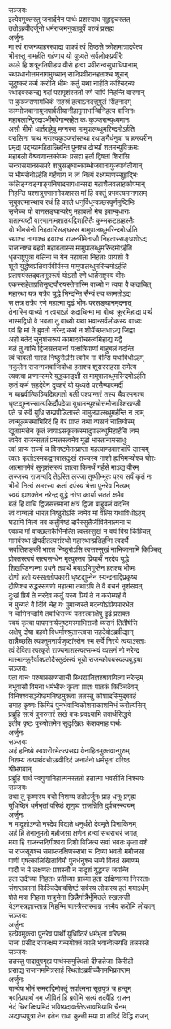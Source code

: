 सञ्जयः   
इत्येवमुक्तस्तु जनार्दनेन पार्थः प्रशस्याथ सुहृद्वचस्तत्  
ततोऽब्रवीदर्जुनो धर्मराजमनुक्तपूर्वं परुषं प्रसह्य  
अर्जुनः  
मा त्वं राजन्व्याहरस्वाद्य वाक्यं त्वं तिष्ठसे क्रोशमात्रादपेत्य  
भीमस्तु मामर्हति गर्हणाय यो युध्यते सर्वलोकप्रवीरैः  
काले हि शत्रूनतिपीड्य वीरो हत्वा प्रवीरान्वसुधाधिपानाम्  
रथप्रधानोत्तमनागमुख्यान् सादिप्रवीरानहतांश्च शूरान्  
सुदुष्करं कर्म करोति भीमः कर्तुं यथा नार्हति कश्चिदन्यः  
रथादवस्कन्द्य गदां परामृशंस्ततो रणे चापि निहन्ति वारणान्  
स कुञ्जराणामधिकं सहस्रं हत्वाऽनदत्तुमुलं सिंहनादम्  
काम्भोजवानायुजपार्वतीयानीहामृगाभान्विनिहत्य वाजिनः  
महाबलान्द्विरदाञ्भीमवेगान्सहेत कः कुञ्जरान्युध्यमानः  
असौ भीमो धार्तराष्ट्रेषु मग्नस्स मामुपालब्धुमरिन्दमोऽर्हति  
वरासिना चाथ नराश्वकुञ्जरांस्तथा रथाङ्गैर्धनुषा च हन्त्यरीन्  
प्रमृद्य पद्भ्यामहितान्निहन्ति पुनश्च दोर्भ्यां शतमन्युविक्रमः  
महाबलो वैश्रवणान्तकोपमः प्रसह्य हर्ता द्विषतां शिरांसि  
सन्त्रासयानस्समरे शत्रुसङ्घान्काम्भोजवानायुजपार्वतीयान्  
स भीमसेनोऽर्हति गर्हणाय न त्वं नित्यं रक्ष्यमाणस्सुहृद्भिः  
कलिङ्गवङ्गाङ्गनिषादमागधान्सदा महाशैलवलाहकोपमान्  
निहन्ति यश्शत्रुगणाननेकशस्स मां हि वक्तुं प्रभवत्यमानगसम्  
सुयुक्तमास्थाय रथं हि काले धनुर्विधून्वञ्छरपूर्णमुष्टिभिः  
सृजेच्च यो बाणसङ्घान्परेषु महाबलो मेघ इवाम्बुधाराः  
शतान्यष्टौ वारणानामशातयद्विशातितैः कुम्भकटाग्रहस्तैः  
यो भीमसेनो निहतारिसङ्घस्स मामुपालब्धुमरिन्दमोऽर्हति  
रथाश्च नागाश्च हयाश्च राजन्भीमेनाजौ निहतास्सङ्घशोऽद्य  
राजानश्च बहवो महाबलास्स मामुपालब्धुमरिन्दमोऽर्हति  
धृतराष्ट्रपुत्रा बलिना च येन महाबला निहताः प्रायशो वै  
शूरो युद्धेष्वप्रतिवार्यवीर्यस्स मामुपालब्धुमरिन्दमोऽर्हति  
प्रतापयंस्तद्बलमुग्ररूपं योऽसौ रणे धार्तराष्ट्रस्य वीरः  
एकस्सहेताप्रतिसृष्टपौरुषस्तेनास्मि वाच्यो न त्वया वै कदाचित्  
महारथा यत्र यत्रैव युद्धे भिन्दन्ति सैन्यं तव कामतोऽद्य  
स तत्र तत्रैव रणे महात्मा दृढं भीमः परसङ्घानमृद्नात्  
तेनास्मि वाच्यो न त्वयाऽहं कदाचिन्मा मा वोचः क्रूरमिहाद्य पार्थ  
नास्मद्विधो वै भवता तु वाच्यो यथा भवान्सर्वलोकस्य वाच्यः  
एवं हि मां ते ब्रुवतो नरेन्द्र कथं न शीर्येच्छतधाऽद्य जिह्वा  
अहो बतेदं सुनृशंसरूपं कामादवोचस्त्वमिहाद्य यद्वै  
बलं तु वाचि द्विजसत्तमानां यत्क्षत्रियाणां बाहुबलं वदन्ति  
त्वं चाबलो भारत निष्ठुरोऽसि त्वमेव मां वेत्सि यथाविधोऽहम्  
नकुलेन राजन्गजवाजियोधा हताश्च शूरास्सहसा समेत्य  
त्यक्त्वा प्राणान्समरे युद्धकाङ्क्षी स मामुपालब्धुमरिन्दमोऽर्हति  
कृतं कर्म सहदेवेन दुष्करं यो युध्यते परसैन्यावमर्दी  
न चाब्रवीत्किञ्चिदिहागतो बली पश्यान्तरं तस्य चैवात्मनश्च  
धृष्टद्युम्नस्सात्यकिर्द्रौपदेया युधामन्युश्चोत्तमौजाश्शिखण्डी  
एते च सर्वे युधि सम्प्रपीडितास्ते मामुलपालब्धुमर्हन्ति न त्वम्  
त्वन्मूलमस्माभिरिदं हि वैरं प्राप्तं तथा व्यसनं चातिघोरम्  
द्यूतप्रमत्तेन कृतं त्वयाऽसकृत्कस्मादुपालब्धुमिहार्हसि त्वम्  
त्वमेव राजन्सततं प्रमत्तस्त्वमेव मूढो भारतानामसाधुः  
त्वां प्राप्य राज्यं च विनष्टमेतत्प्राप्ता महत्पाण्डवाश्चापि दास्यम्  
त्वत्तः कृतोऽस्मकद्वनवासदुःखं राज्यस्य नाशो ह्यभिमन्योश्च घोरः  
आत्मानमेवं सुनृशंसरूपं ज्ञात्वा किमर्थं गर्हसे माऽद्य वीरम्  
लज्जस्व राजन्यदि तेऽस्ति लज्जा तूष्णीम्भूतः पश्य सर्वं कृतं नः  
भीमो नित्यं समरस्य कर्ता दर्पस्य भेत्ता पुनरेव नित्यम्  
स्वयं ह्यशक्तेन नरेन्द्र युद्धे नरेण कार्या सततं क्षमैव  
बलं हि वाचि द्विजसत्तमानां क्षत्रं द्विजा बाहुबलं वदन्ति  
त्वं वाग्बलो भारत निष्ठुरोऽसि त्वमेव मां वेत्सि यथाविधोऽहम्  
घटामि नित्यं तव कर्तुमिष्टं दारैस्सुतैर्जीवितेनात्मना च  
एवञ्च मां वाक्छलाकैर्भिनत्सि त्वत्तस्सुखं न वयं विद्म किञ्चित्  
मामवंस्था द्रौपदीतल्पसंस्थो महारथान्प्रतिहन्मि त्वदर्थे  
सर्वातिशङ्की भारत निष्ठुरोऽसि त्वत्तस्सुखं नाभिजानामि किञ्चित्  
प्रोक्तस्त्वयं सत्यसन्धेन मृत्युस्तव प्रियार्थं नरदेव युद्धे  
शिखण्डिनाम्ना प्रधने तवार्थे मयाऽभिगुप्तेन हतश्च भीष्मः  
द्रोणो हतो यस्सततोपकारी धृष्टद्युम्नेन स्यन्दनाद्विप्रकृष्य  
द्रौणिश्च रुद्धस्सगणो महात्मा तथाऽपि ते वै वचनं नृशंसवत्  
दुःखं प्रियं ते नरदेव कर्तुं यस्य प्रियं ते न करोम्यहं वै  
न मुच्यते वै दिवि चेह यः पुमान्यस्ते मदन्योऽप्रियमारभेत  
न चाभिनन्दामि तवाधिराज्यं यतस्त्वमक्षेषु दृढं प्रसक्तः  
स्वयं कृत्वा पापमनार्यजुष्टमस्माभिराजौ व्यसनं तितीर्षसि  
अक्षेषु दोषा बहवो विधर्माश्श्रुतास्त्वया सहदेवोऽब्रवीद्यान्  
तान्नैच्छसि त्यक्तुमनार्यजुष्टांस्तेन स्म सर्वे निरये त्वयाऽस्ताः  
त्वं देविता त्वत्कृते राज्यनाशस्त्वत्सम्भवं व्यसनं नो नरेन्द्र  
मास्मान्क्रूरैर्वाक्प्रतोदैस्तुदंस्त्वं भूयो राजन्कोपयस्यल्पबुद्ध्या  
सञ्जयः  
एता वाचः परुषास्सव्यसाची स्थिरप्रतिज्ञश्श्रावयित्वा नरेन्द्रम्  
बभूवासौ विमना धर्मभीरुः कृत्वा प्राज्ञः पातकं किञ्चिदेवम्   
विनिश्श्वसञ्ज्येष्ठमनिष्टमुक्त्वा ततस्तु कोशादसिमुद्बबर्ह  
तमाह कृष्णः किमिदं पुनर्भवान्विकोशमाकाशनिभं करोत्यसिम्  
प्रब्रूहि सत्यं पुनरुत्तरं सखे वचः प्रवक्ष्यामि तवार्थसिद्धये  
इतीव पृष्टः पुरुषोत्तमेन सुदुःखितः केशवमाह पार्थः  
अर्जुनः  
सञ्जयः  
अहं हनिष्ये स्वशरीरमेतत्प्रसह्य येनाहितमुक्तवान्गुरुम्  
निशम्य तत्पार्थवचोऽब्रवीदिदं जनार्दनो धर्मभृतां वरिष्ठः  
श्रीभगवान्   
प्रब्रूहि पार्थ स्वगुणानिहात्मनस्ततो हतात्मा भवसीति निश्चयः  
सञ्जयः  
तथा तु कृष्णस्य वचो निशम्य ततोऽर्जुनः प्राह धनुः प्रगृह्य  
युधिष्ठिरं धर्मभृतां वरिष्ठं शृणुष्व राजन्निति दुर्वचस्स्वयम्  
अर्जुनः  
न मादृशोऽन्यो नरदेव विद्यते धनुर्धरो देवमृते पिनाकिनम्  
अहं हि तेनानुमतो महौजसा क्षणेन हन्यां सचराचरं जगत्  
मया हि राजन्सदिगीश्वरा दिशो विजित्य सर्वा भवतः कृता वशे  
स राजसूयश्च समाप्तदक्षिणस्सभा च दिव्या भवतो ममौजसा  
पाणी पृषत्कालिखिताविमौ पुनर्धनुश्च सव्ये विततं सबाणम्  
पादौ च मे लक्षणतः प्रशस्तौ न मादृशं युद्धगतं जयन्ति  
हता उदीच्या निहताः प्रतीच्याः प्राच्या हता दाक्षिणात्या निरस्ताः  
संशप्तकानां किञ्चिदेवावशिष्टं सर्वस्य लोकस्य हतं मयाऽर्धम्  
शेते मया निहता शत्रुसेना छिन्नैर्गात्रैर्भूमितले स्खलन्ती  
येऽनस्त्रज्ञास्तान्न निहन्मि चास्त्रैस्तस्मान्न भस्मैव करोमि लोकान्  
सञ्जयः  
अर्जुनः  
इत्येवमुक्त्वा पुनरेव पार्थो युधिष्ठिरं धर्मभृतां वरिष्ठम्  
राजा प्रसीद राजन्क्षम यन्मयोक्तं काले भवान्वेत्स्यति तन्नमस्ते  
सञ्जयः  
ततस्तु पादावुपगृह्य पार्थस्समुत्थितो दीप्ततेजाः किरीटी  
प्रसाद्य राजानममित्रसाहं स्थितोऽब्रवीच्चैनमभिप्रतप्तम्  
अर्जुनः  
याम्येष भीमं समराद्विमोक्तुं सर्वात्मना सूतपुत्रं च हन्तुम्  
भवत्प्रियार्थं मम जीवितं हि ब्रवीमि सत्यं तदवैहि राजन्  
नेदं चिरात्क्षिप्रमिदं भविष्यदावर्ततेऽसावभियामि चैनम्  
अद्याप्यपुत्रा तेन हतेन राधा कुन्ती मया वा तदिदं विद्धि राजन्   
